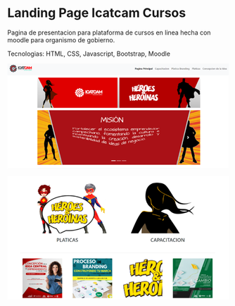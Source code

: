 # Landing Page Icatcam Cursos
Pagina de presentacion para plataforma de cursos en linea hecha con moodle para organismo de gobierno.

Tecnologias: HTML, CSS, Javascript, Bootstrap, Moodle

![](https://raw.githubusercontent.com/RaulprTech/landing_hero/master/Imagen3.png)

![](https://raw.githubusercontent.com/RaulprTech/landing_hero/master/Imagen4.png)
